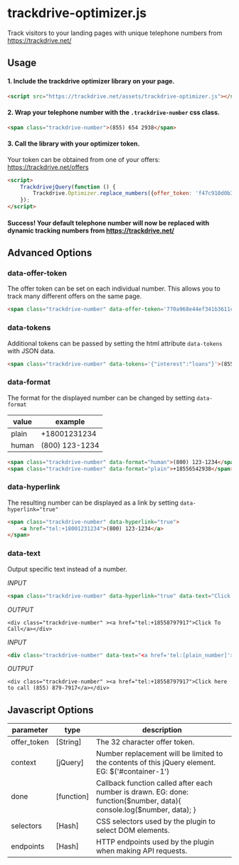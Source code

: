 # trackdrive-optimizer.js

Track visitors to your landing pages with unique telephone numbers from https://trackdrive.net/


## Usage

#### 1. Include the trackdrive optimizer library on your page.

``` html
<script src="https://trackdrive.net/assets/trackdrive-optimizer.js"></script>
```

#### 2. Wrap your telephone number with the `.trackdrive-number` css class.

``` html
<span class="trackdrive-number">(855) 654 2938</span>
```

#### 3. Call the library with your optimizer token.

Your token can be obtained from one of your offers: https://trackdrive.net/offers

``` html
<script>
    TrackdrivejQuery(function () {
        Trackdrive.Optimizer.replace_numbers({offer_token: 'f47c910d0b3429902ee69290009e36a4'});
    });
</script>
```

#### Success! Your default telephone number will now be replaced with dynamic tracking numbers from https://trackdrive.net/



## Advanced Options

### data-offer-token

The offer token can be set on each individual number. This allows you to track many different offers on the same page.


``` html
<span class="trackdrive-number" data-offer-token='770a968e44ef341b3611c4d67619dae8'>(855) 654 2938</span>
```


### data-tokens

Additional tokens can be passed by setting the html attribute `data-tokens` with JSON data.


``` html
<span class="trackdrive-number" data-tokens='{"interest":"loans"}'>(855) 654 2938</span>
```


### data-format

The format for the displayed number can be changed by setting `data-format`

value | example
--- | ---
plain | +18001231234
human | (800) 123-1234


``` html
<span class="trackdrive-number" data-format="human">(800) 123-1234</span>
<span class="trackdrive-number" data-format="plain">+18556542938</span>
```


### data-hyperlink

The resulting number can be displayed as a link by setting `data-hyperlink="true"`


``` html
<span class="trackdrive-number" data-hyperlink="true">
    <a href="tel:+18001231234">(800) 123-1234</a>
</span>
```



### data-text

Output specific text instead of a number.

*INPUT*

``` html
<span class="trackdrive-number" data-hyperlink="true" data-text="Click To Call">(855) 654 2938</span>
```

*OUTPUT*

```
<div class="trackdrive-number" ><a href="tel:+18558797917">Click To Call</a></div>
```


*INPUT*

``` html
<div class="trackdrive-number" data-text="<a href='tel:[plain_number]'>Click here to call [human_number]</a>">(855) 654 2938</div>
```

*OUTPUT*

```
<div class="trackdrive-number" ><a href="tel:+18558797917">Click here to call (855) 879-7917</a></div>
```


## Javascript Options


parameter | type | description
--- | --- | ---
offer_token | [String] | The 32 character offer token.
context | [jQuery] | Number replacement will be limited to the contents of this jQuery element. EG: $('#container-1')
done | [function] | Callback function called after each number is drawn. EG: done: function($number, data){ console.log($number, data); }
selectors | [Hash] | CSS selectors used by the plugin to select DOM elements.
endpoints | [Hash] | HTTP endpoints used by the plugin when making API requests.
